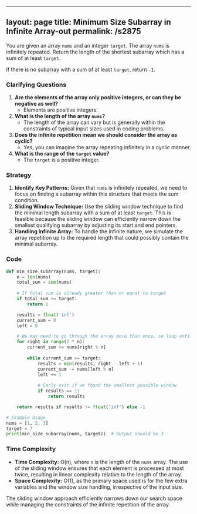 
---
layout: page
title:  Minimum Size Subarray in Infinite Array-out
permalink: /s2875
---

You are given an array `nums` and an integer `target`. The array `nums` is infinitely repeated. Return the length of the shortest subarray which has a sum of at least `target`.

If there is no subarray with a sum of at least `target`, return `-1`.

### Clarifying Questions

1. **Are the elements of the array only positive integers, or can they be negative as well?**
    - Elements are positive integers.
2. **What is the length of the array `nums`?**
    - The length of the array can vary but is generally within the constraints of typical input sizes used in coding problems.
3. **Does the infinite repetition mean we should consider the array as cyclic?**
    - Yes, you can imagine the array repeating infinitely in a cyclic manner.
4. **What is the range of the `target` value?**
    - The `target` is a positive integer.

### Strategy

1. **Identify Key Patterns:** Given that `nums` is infinitely repeated, we need to focus on finding a subarray within this structure that meets the sum condition.
2. **Sliding Window Technique:** Use the sliding window technique to find the minimal length subarray with a sum of at least `target`. This is feasible because the sliding window can efficiently narrow down the smallest qualifying subarray by adjusting its start and end pointers.
3. **Handling Infinite Array:** To handle the infinite nature, we simulate the array repetition up to the required length that could possibly contain the minimal subarray.

### Code

```python
def min_size_subarray(nums, target):
    n = len(nums)
    total_sum = sum(nums)
    
    # If total sum is already greater than or equal to target
    if total_sum >= target:
        return 1

    results = float('inf')
    current_sum = 0
    left = 0

    # We may need to go through the array more than once, so loop until a condition is met
    for right in range(2 * n):
        current_sum += nums[right % n]
        
        while current_sum >= target:
            results = min(results, right - left + 1)
            current_sum -= nums[left % n]
            left += 1
            
            # Early exit if we found the smallest possible window
            if results == 1:
                return results

    return results if results != float('inf') else -1

# Example Usage
nums = [1, 2, 3]
target = 7
print(min_size_subarray(nums, target))  # Output should be 3
```

### Time Complexity

- **Time Complexity:** O(n), where `n` is the length of the `nums` array. The use of the sliding window ensures that each element is processed at most twice, resulting in linear complexity relative to the length of the array.
- **Space Complexity:** O(1), as the primary space used is for the few extra variables and the window size handling, irrespective of the input size.

The sliding window approach efficiently narrows down our search space while managing the constraints of the infinite repetition of the array.